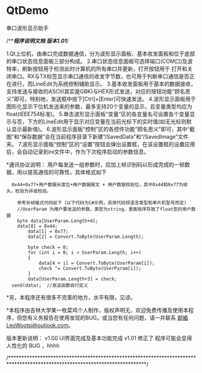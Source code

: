 # QtDemo
串口波形显示助手

/*************************************************程序说明文档    版本1.01***********************************************/

1.Qt上位机，由串口完成数据通信，分为波形显示面板、基本收发面板和位于底部的串口状态信息面板三部分构成。
2.串口状态信息面板可选择端口(COM口)及波特率，刷新按钮用于检测此时计算机的所有串口并更新，打开按钮用于
  打开和关闭串口。RX与TX标签显示串口通信的收发字节数，也可用于判断串口通信是否正在进行，而LineEdit为系统控制辅助显示。
3.基本收发面板用于基本的数据接收，支持发送与接收的ASCII(其实是GBK)与HEX形式发送，对应的按钮功能“顾名思义”即可。特别地，发送框中按下[Ctrl]+[Enter]可快速发送。
4.波形显示面板用于图形化显示下位机发送来的参数，最多支持20个变量的显示，且变量类型均应为float(IEEE754标准)。
5.单击波形显示面板“变量”区的各变量名可设置各个变量显示与否，下方的LineEdit用于显示对应变量在当前光标下的实时值(如无光标则默认显示最新值)。
6.波形显示面板“控制”区的各控件功能“顾名思义”即可，其中“截图”和“保存数据”会在当前程序目录下新建“/SavedData”和“/SavedImage”文件夹。
7.波形显示面板“控制”区的“设置”按钮会弹出设置框，在该设置框的设置应用后，会自动记录到ini文件中，作为下次程序启动的参数信息。


*通讯协议说明：
      用户每发送一组参数时，应加上帧识别码以形成完成的一帧数据，用以提高通信的可靠性，具体格式如下

      0x44+0x77+用户数据长度位+用户数据报文 + 用户数据校验位，其中0x44和0x77为帧头，检验为异或校验。

        参考补帧格式代码如下（以下代码为C#示例，具体代码视语言类型和单片机型号而定)
	    //UserParam 为用户要发送的参数，类型为string，里面按序存放了float型的用户数据
	    byte data[UserParam.Length+4];
	    data[0] = 0x44;
            data[1] = 0x77;
            data[2] = Convert.ToByte(UserParam.Length);

            byte check = 0;
            for (int i = 0; i < UserParam.Length; i++)
            {
                data[4 + i] = Convert.ToByte(UserParam[i]);
                check ^= Convert.ToByte(UserParam[i]);
            }
            data[UserParam.Length+3] = check;
	  send(data);  //发送函数自行定义   

*另，本程序还有很多不完善的地方，水平有限，见谅。

*本程序由吉林大学某一枚菜鸡个人制作，版权声明无，欢迎免费传播及使用本程序，但您有义务报告在使用发现的BUG。或当您有任何问题，请一并联系
  邮箱LeoWootsi@outlook.com。


版本更新说明：
  v1.00 UI界面完成及基本功能完成
  v1.01 修正了 程序可能会显得人性化的 BUG ，hhhh

/****************************************************************************************************************************/
